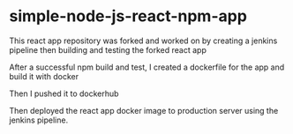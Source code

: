 # simple-node-js-react-npm-app

This react app  repository  was forked and worked on by creating a jenkins pipeline then building and testing the forked react app

After a successful npm build and test, I created a dockerfile for the app and build it with docker 

Then I pushed it to dockerhub 

Then deployed the  react app docker image to production server using the jenkins pipeline.





